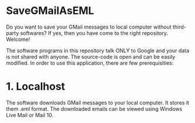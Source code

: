 # SaveGMailAsEML

Do you want to save your GMail messages to local computer without third-party softwares? If yes, then you have come to the right repository. Welcome!

The software programs in this repository talk ONLY to Google and your data is not shared with anyone. The source-code is open and can be easily modified. In order to use this application, there are few prerequisities:

# 1. Localhost


The software downloads GMail messages to your local computer. It stores it them .eml format. The downloaded emails can be viewed using Windows Live Mail or Mail 10.
